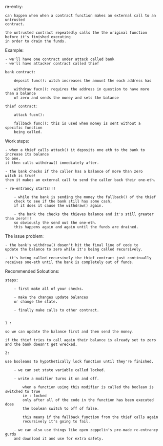 re-entry:

    can happen when when a contract function makes an external call to an untrusted
    contract.

    the untrusted contract repeatedly calls the the original function before it's finished executing
    in order to drain the funds.


Example:

    - we'll have one contract under attack called bank
    - we'll have attacker contract called thief

    bank contract: 

        deposit func(): witch increases the amount the each address has

        withdraw fucn(): requires the address in question to have more than a balance
        of zero and sends the money and sets the balance

    thief contract: 

        attack fucn(): 

        fallback func(): this is used when money is sent without a specific function 
        being called.


Work steps:

    - when a thief calls attack() it deposits one eth to the bank to increase its balance
    to one.
    it then calls withdraw() immediately after.

    - the bank checks if the caller has a balance of more than zero
    witch is true!
    then it makes an external call to send the caller back their one-eth.

    - re-entrancy starts!!!    

        - while the bank is sending the money the fallback() of the thief
        check to see if the bank still has some cash,
        if it does it cause the withdraw() again.
        
        - the bank the checks the thieves balance and it's still greater than zero!!!
        so obviously the send out the one-eth.
        this happens again and again until the funds are drained.

The issue problem:

    - the bank's withdraw() dosen't hit the final line of code to 
    update the balance to zero while it's being called recursively.

    - it's being called recursively the thief contract just continually 
    receives one-eth until the bank is completely out of funds.

Recommended Soloutions:

    steps:

        - first make all of your checks.

        - make the changes update balances
        or change the state.

        - finally make calls to other contract.


    1 :

    so we can update the balance first and then send the money.

    if the thief tries to call again their balance is already set to zero
    and the bank doesn't get wrecked. 

    2: 

    use booleans to hypothetically lock function until they're finished.

        - we can set state variable called locked.

        - write a modifier turns it on and off.

            when a function using this modifier is called the boolean is switched to true 
            ie : locked
            only after all of the code in the function has been executed does
            the boolean switch to off of false.

            this means if the fallback function from the thief calls again
            recursively it's going to fail.

        - we can also use things like open zeppelin's pre-made re-entrancy gurds
        and download it and use for extra safety.
        



